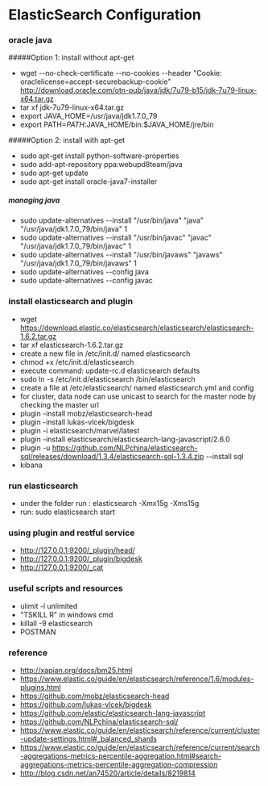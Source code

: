 ElasticSearch Configuration
================
### oracle java
#####Option 1: install without apt-get
- wget --no-check-certificate --no-cookies --header "Cookie: oraclelicense=accept-securebackup-cookie" http://download.oracle.com/otn-pub/java/jdk/7u79-b15/jdk-7u79-linux-x64.tar.gz
- tar xf jdk-7u79-linux-x64.tar.gz
- export JAVA_HOME=/usr/java/jdk1.7.0_79
- export PATH=$PATH:$JAVA_HOME/bin:$JAVA_HOME/jre/bin

#####Option 2: install with apt-get
- sudo apt-get install python-software-properties
- sudo add-apt-repository ppa:webupd8team/java
- sudo apt-get update
- sudo apt-get install oracle-java7-installer

##### managing java
- sudo update-alternatives --install "/usr/bin/java" "java" "/usr/java/jdk1.7.0_79/bin/java" 1
- sudo update-alternatives --install "/usr/bin/javac" "javac" "/usr/java/jdk1.7.0_79/bin/javac" 1
- sudo update-alternatives --install "/usr/bin/javaws" "javaws" "/usr/java/jdk1.7.0_79/bin/javaws" 1
- sudo update-alternatives --config java
- sudo update-alternatives --config javac

### install elasticsearch and plugin
- wget https://download.elastic.co/elasticsearch/elasticsearch/elasticsearch-1.6.2.tar.gz
- tar xf elasticsearch-1.6.2.tar.gz
- create a new file in /etc/init.d/ named elasticsearch
- chmod +x /etc/init.d/elasticsearch
- execute command: update-rc.d elasticsearch defaults
- sudo ln -s /etc/init.d/elasticsearch /bin/elasticsearch
- create a file at /etc/elasticsearch/ named elasticsearch.yml and config
- for cluster, data node can use unicast to search for the master node by checking the master url
- plugin -install mobz/elasticsearch-head
- plugin -install lukas-vlcek/bigdesk
- plugin -i elasticsearch/marvel/latest
- plugin -install elasticsearch/elasticsearch-lang-javascript/2.6.0
- plugin -u https://github.com/NLPchina/elasticsearch-sql/releases/download/1.3.4/elasticsearch-sql-1.3.4.zip --install sql
- kibana

### run elasticsearch
- under the folder run : elasticsearch -Xmx15g -Xms15g
- run: sudo elasticsearch start

### using plugin and restful service
- http://127.0.0.1:9200/_plugin/head/
- http://127.0.0.1:9200/_plugin/bigdesk
- http://127.0.0.1:9200/_cat

### useful scripts and resources
- ulimit -l unlimited
- "TSKILL R" in windows cmd
- killall -9 elasticsearch
- POSTMAN

### reference
- http://xapian.org/docs/bm25.html
- https://www.elastic.co/guide/en/elasticsearch/reference/1.6/modules-plugins.html
- https://github.com/mobz/elasticsearch-head
- https://github.com/lukas-vlcek/bigdesk
- https://github.com/elastic/elasticsearch-lang-javascript
- https://github.com/NLPchina/elasticsearch-sql/
- https://www.elastic.co/guide/en/elasticsearch/reference/current/cluster-update-settings.html#_balanced_shards
- https://www.elastic.co/guide/en/elasticsearch/reference/current/search-aggregations-metrics-percentile-aggregation.html#search-aggregations-metrics-percentile-aggregation-compression
- http://blog.csdn.net/an74520/article/details/8219814
